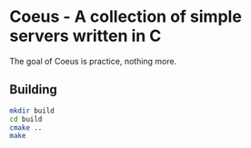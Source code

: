 # Coeus - A collection of simple servers written in C

The goal of Coeus is practice, nothing more.

## Building

```sh
mkdir build
cd build
cmake ..
make
```